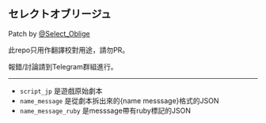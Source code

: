 ## セレクトオブリージュ 

Patch by [@Select_Oblige](https://t.me/Select_Oblige)

此repo只用作翻譯校對用途，請勿PR。

報錯/討論請到Telegram群組進行。

----------------------------------------

- `script_jp` 是遊戲原始劇本
- `name_message` 是從劇本拆出來的{name messsage}格式的JSON
- `name_message_ruby` 是messsage帶有ruby標記的JSON